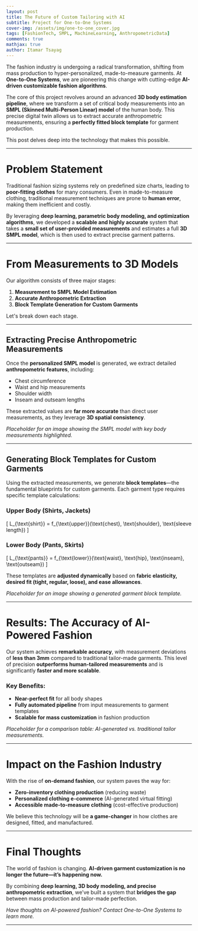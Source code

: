 ```yaml
---
layout: post
title: The Future of Custom Tailoring with AI
subtitle: Project for One-to-One Systems
cover-img: /assets/img/one-to-one_cover.jpg
tags: [FashionTech, SMPL, MachineLearning, AnthropometricData]
comments: true
mathjax: true
author: Itamar Tsayag
---
```


The fashion industry is undergoing a radical transformation, shifting from mass production to hyper-personalized, made-to-measure garments. At **One-to-One Systems**, we are pioneering this change with cutting-edge **AI-driven customizable fashion algorithms**.  

The core of this project revolves around an advanced **3D body estimation pipeline**, where we transform a set of critical body measurements into an **SMPL (Skinned Multi-Person Linear) model** of the human body. This precise digital twin allows us to extract accurate anthropometric measurements, ensuring a **perfectly fitted block template** for garment production.  

This post delves deep into the technology that makes this possible.  

---

# Problem Statement  

Traditional fashion sizing systems rely on predefined size charts, leading to **poor-fitting clothes** for many consumers. Even in made-to-measure clothing, traditional measurement techniques are prone to **human error**, making them inefficient and costly.  

By leveraging **deep learning, parametric body modeling, and optimization algorithms**, we developed a **scalable and highly accurate** system that takes a **small set of user-provided measurements** and estimates a full **3D SMPL model**, which is then used to extract precise garment patterns.  

---

# From Measurements to 3D Models  

Our algorithm consists of three major stages:  

1. **Measurement to SMPL Model Estimation**  
2. **Accurate Anthropometric Extraction**  
3. **Block Template Generation for Custom Garments**  

Let's break down each stage.  

---

## Extracting Precise Anthropometric Measurements  

Once the **personalized SMPL model** is generated, we extract detailed **anthropometric features**, including:  
- Chest circumference  
- Waist and hip measurements  
- Shoulder width  
- Inseam and outseam lengths  

These extracted values are **far more accurate** than direct user measurements, as they leverage **3D spatial consistency**.  

*Placeholder for an image showing the SMPL model with key body measurements highlighted.*  

---

## Generating Block Templates for Custom Garments  

Using the extracted measurements, we generate **block templates**—the fundamental blueprints for custom garments. Each garment type requires specific template calculations:  

### Upper Body (Shirts, Jackets)  
\[
L_{\text{shirt}} = f_{\text{upper}}(\text{chest}, \text{shoulder}, \text{sleeve length})
\]  

### Lower Body (Pants, Skirts)  
\[
L_{\text{pants}} = f_{\text{lower}}(\text{waist}, \text{hip}, \text{inseam}, \text{outseam})
\]  

These templates are **adjusted dynamically** based on **fabric elasticity, desired fit (tight, regular, loose), and ease allowances**.  

*Placeholder for an image showing a generated garment block template.*  

---

# Results: The Accuracy of AI-Powered Fashion  

Our system achieves **remarkable accuracy**, with measurement deviations of **less than 3mm** compared to traditional tailor-made garments. This level of precision **outperforms human-tailored measurements** and is significantly **faster and more scalable**.  

### Key Benefits:  
- **Near-perfect fit** for all body shapes  
- **Fully automated pipeline** from input measurements to garment templates  
- **Scalable for mass customization** in fashion production  

*Placeholder for a comparison table: AI-generated vs. traditional tailor measurements.*  

---

# Impact on the Fashion Industry  

With the rise of **on-demand fashion**, our system paves the way for:  
- **Zero-inventory clothing production** (reducing waste)  
- **Personalized clothing e-commerce** (AI-generated virtual fitting)  
- **Accessible made-to-measure clothing** (cost-effective production)  

We believe this technology will be **a game-changer** in how clothes are designed, fitted, and manufactured.  

---

# Final Thoughts  

The world of fashion is changing. **AI-driven garment customization is no longer the future—it’s happening now.**  

By combining **deep learning, 3D body modeling, and precise anthropometric extraction**, we’ve built a system that **bridges the gap** between mass production and tailor-made perfection.  

*Have thoughts on AI-powered fashion? Contact One-to-One Systems to learn more.*  

---
